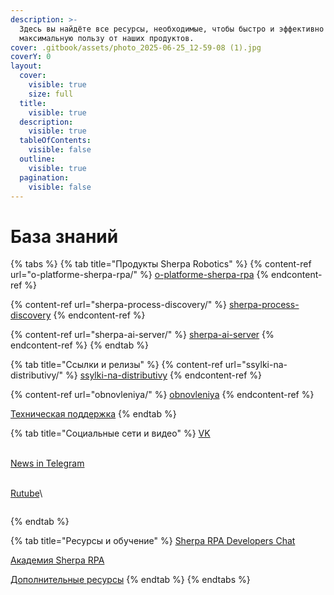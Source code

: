 ```yaml
---
description: >-
  Здесь вы найдёте все ресурсы, необходимые, чтобы быстро и эффективно получить
  максимальную пользу от наших продуктов.
cover: .gitbook/assets/photo_2025-06-25_12-59-08 (1).jpg
coverY: 0
layout:
  cover:
    visible: true
    size: full
  title:
    visible: true
  description:
    visible: true
  tableOfContents:
    visible: false
  outline:
    visible: true
  pagination:
    visible: false
---
```


# База знаний

{% tabs %}
{% tab title="Продукты Sherpa Robotics" %}
{% content-ref url="o-platforme-sherpa-rpa/" %}
[o-platforme-sherpa-rpa](o-platforme-sherpa-rpa/)
{% endcontent-ref %}

{% content-ref url="sherpa-process-discovery/" %}
[sherpa-process-discovery](sherpa-process-discovery/)
{% endcontent-ref %}

{% content-ref url="sherpa-ai-server/" %}
[sherpa-ai-server](sherpa-ai-server/)
{% endcontent-ref %}
{% endtab %}

{% tab title="Ссылки и релизы" %}
{% content-ref url="ssylki-na-distributivy/" %}
[ssylki-na-distributivy](ssylki-na-distributivy/)
{% endcontent-ref %}

{% content-ref url="obnovleniya/" %}
[obnovleniya](obnovleniya/)
{% endcontent-ref %}

[Техническая поддержка](mailto:support@sherparpa.ru)
{% endtab %}

{% tab title="Социальные сети и видео" %}
[VK](https://vk.com/sherparpa)

\
[News in Telegram](https://t.me/+Ox4kUmrOTqIxNWRi)

\
[Rutube](https://rutube.ru/channel/41535618/)\


<figure><img src="https://rutube.ru/channel/41535618/videos/" alt=""><figcaption></figcaption></figure>
{% endtab %}

{% tab title="Ресурсы и обучение" %}
[Sherpa RPA Developers Chat](https://t.me/SherpaRPA_chat)



[Академия Sherpa RPA](obuchenie-po-razrabotke-na-platforme-sherpa-rpa/obuchayushii-kurs-po-razrabotke-na-platforme-sherpa-rpa.md)



[Дополнительные ресурсы](soderzhanie.md)
{% endtab %}
{% endtabs %}
